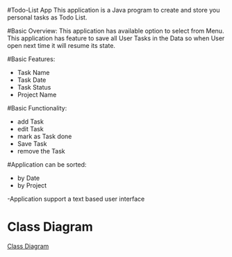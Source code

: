 #Todo-List App
This application is a Java program to create and store you personal tasks as Todo List.

#Basic Overview:
This application has available option to select from Menu. This application has feature to save all User Tasks in the Data so when User open next time it will resume its state.

#Basic Features:
- Task Name
- Task Date
- Task Status
- Project Name

#Basic Functionality:
- add Task
- edit Task
- mark as Task done
- Save Task
- remove the Task

#Application can be sorted:
- by Date
- by Project

-Application support a text based user interface

# Class Diagram

[Class Diagram](files/classdiagram/cd.png?raw=true "Title")
